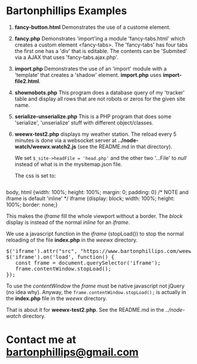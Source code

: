 # Bartonphillips Examples

1. **fancy-button.html** Demonstrates the use of a custome element.

1. **fancy.php** Demonstrates 'import'ing a module 'fancy-tabs.html' which creates a custom
element &lt;fancy-tabs&gt;. The 'fancy-tabs' has four tabs the first one has a 'div'
that is editable. The contents can be 'Submited' via a AJAX that uses 'fancy-tabs.ajax.php'.

1. **import.php** Demonstrates the use of an 'import' module with a 'template' that creates a
'shadow' element. **import.php** uses **import-file2.html**.

1. **shownobots.php** This program does a database query of my 'tracker' table and display all
rows that are not robots or zeros for the given site name.

1. **serialize-unserialize.php** This is a PHP program that does some 'serialize', 'unserialize'
stuff with different object/classes.

1. **weewx-test2.php** displays my weather station. The reload every 5 minutes is done via a websocket
server at **../node-watch/weewx.watch2.js** (see the README.md in that directory). 

   We set `$_site->headFile = 'head.php'` and the other two '...File' to *null* instead
of what is in the mysitemap.json file.

   The css is set to:

    <pre>
body, html {width: 100%; height: 100%; margin: 0; padding: 0}
/\* NOTE and iframe is default 'inline' \*/
iframe {display: block; width: 100%; height: 100%; border: none;}
</pre>

   This makes the *iframe* fill the whole viewport without a border. The *block* display is instead of the
normal *inline* for an *iframe*.

   We use a javascript function in the *iframe* (stopLoad()) to stop the normal reloading of the file
**index.php** in the *weewx* directory.

   <pre>
$('iframe').attr("src", "https://www.bartonphillips.com/weewx/");
$('iframe').on('load', function() {
   const frame = document.querySelector('iframe');
   frame.contentWindow.stopLoad();
});
</pre>

   To use the *contentWindow* the *frame* must be native javascript not jQuery (no idea why). Anyway,
the `frame.contentWindow.stopLoad();` is actually in the **index.php** file in the *weewx*
directory.

   That is about it for **weewx-test2.php**. See the README.md in the *../node-watch* directory.

# Contact me at [bartonphillips@gmail.com](mailto:bartonphillips@gmail.com)
